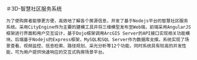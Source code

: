 ＃3D-智慧社区服务系统

    为了使购房者能够更方便，高效地了解各个房源信息，开发了基于Nodejs平台的智慧社区服务系统。采用CityEngine作为主要的建模工具并将三维模型发布至Web端，前端采用AngularJS框架进行界面和用户交互设计，基于Dojo框架调用ArcGIS Server的API接口实现相关功能模块。后端基于Nodejs的Express框架，MySQL和SQL Server作为数据库支撑。系统实现了场景查看、视频监控、信息检索、路径规划、采光分析等12个功能，同时系统具有较高的并发性能，可为用户提供快速响应的交互式购房场景平台。
